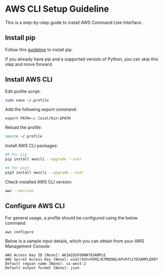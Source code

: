 # AWS CLI Setup Guideline
This is a step-by-step guide to install AWS Command Line Interface.

## Install pip
Follow this [guideline](./python.md) to install pip.

If you already have pip and a supported version of Python, you can skip this step and move forward.

## Install AWS CLI
Edit profile script:
```sh
sudo nano ~/.profile
```
Add the following export command:
```
export PATH=~/.local/bin:$PATH
```
Reload the profile:
```sh
source ~/.profile
```
Install AWS CLI packages:
```sh
## For pip
pip install awscli --upgrade --user

## For pip3
pip3 install awscli --upgrade --user
```
Check installed AWS CLI version:
```sh
aws --version
```
## Configure AWS CLI
For general usage, a profile should be configured using the below command:
```sh
aws configure
```
Below is a sample input details, which you can obtain from your AWS Management Console:
```
AWS Access Key ID [None]: AKIAIOSFODNN7EXAMPLE
AWS Secret Access Key [None]: wJalrXUtnFEMI/K7MDENG/bPxRfiCYEXAMPLEKEY
Default region name [None]: us-west-2
Default output format [None]: json
```
